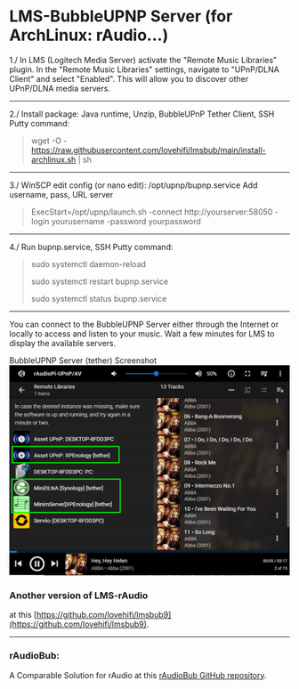 # LMS-BubbleUPNP Server (for ArchLinux: rAudio...)
>
1./ In LMS (Logitech Media Server) activate the "Remote Music Libraries" plugin. In the "Remote Music Libraries" settings, navigate to "UPnP/DLNA Client" and select "Enabled". This will allow you to discover other UPnP/DLNA media servers.
> 
------------------------
>
2./ Install package: Java runtime, Unzip, BubbleUPnP Tether Client, SSH Putty command:
> wget -O - https://raw.githubusercontent.com/lovehifi/lmsbub/main/install-archlinux.sh | sh
>
------------------------
>
3./ WinSCP edit config (or nano edit): /opt/upnp/bupnp.service
Add username, pass, URL server
> ExecStart=/opt/upnp/launch.sh -connect http://yourserver:58050 -login yourusername -password yourpassword
>
------------------------
>
4./ Run bupnp.service, SSH Putty command:
>
> sudo systemctl daemon-reload
>
> sudo systemctl restart bupnp.service
>
> sudo systemctl status bupnp.service
>
------------------------
You can connect to the BubbleUPNP Server either through the Internet or locally to access and listen to your music.
Wait a few minutes for LMS to display the available servers.

BubbleUPNP Server (tether) Screenshot
![Screenshot](Screenshot.png)


### Another version of LMS-rAudio
>
at this [https://github.com/lovehifi/lmsbub9](https://github.com/lovehifi/lmsbub9).
>
---------------------
### rAudioBub:
A Comparable Solution for rAudio at this [rAudioBub GitHub repository](https://github.com/lovehifi/raudiobub).
